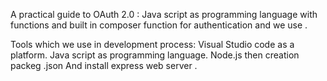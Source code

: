 A practical guide to OAuth 2.0 :
Java script as programming language with functions and built in composer function for authentication and we use .

Tools which we use in development process:
Visual Studio code as a platform.
Java script as programming language.
Node.js then creation packeg .json
And install  express web server .

